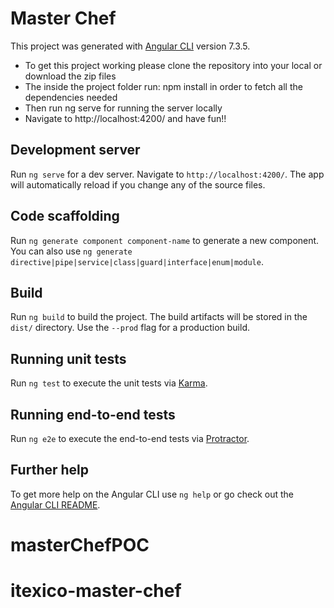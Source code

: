 # Master Chef

This project was generated with [Angular CLI](https://github.com/angular/angular-cli) version 7.3.5.
* To get this project working please clone the repository into your local or download the zip files
* The inside the project folder run: npm install in order to fetch all the dependencies needed
* Then run ng serve for running the server locally
* Navigate to http://localhost:4200/ and have fun!!

## Development server

Run `ng serve` for a dev server. Navigate to `http://localhost:4200/`. The app will automatically reload if you change any of the source files.

## Code scaffolding

Run `ng generate component component-name` to generate a new component. You can also use `ng generate directive|pipe|service|class|guard|interface|enum|module`.

## Build

Run `ng build` to build the project. The build artifacts will be stored in the `dist/` directory. Use the `--prod` flag for a production build.

## Running unit tests

Run `ng test` to execute the unit tests via [Karma](https://karma-runner.github.io).

## Running end-to-end tests

Run `ng e2e` to execute the end-to-end tests via [Protractor](http://www.protractortest.org/).

## Further help

To get more help on the Angular CLI use `ng help` or go check out the [Angular CLI README](https://github.com/angular/angular-cli/blob/master/README.md).
# masterChefPOC
# itexico-master-chef
